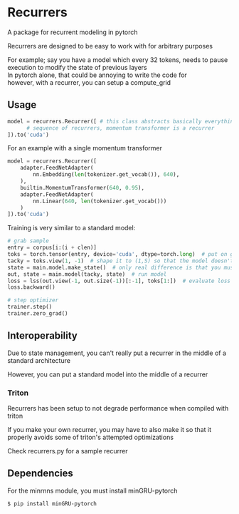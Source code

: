 # Recurrers

A package for recurrent modeling in pytorch

Recurrers are designed to be easy to work with for arbitrary purposes

For example; say you have a model which every 32 tokens, needs to pause execution to modify the state of previous layers<br>
In pytorch alone, that could be annoying to write the code for<br>
however, with a recurrer, you can setup a compute_grid

## Usage
```py
model = recurrers.Recurrer([ # this class abstracts basically everything about recurrence away
      # sequence of recurrers, momentum transformer is a recurrer
]).to('cuda')
```
For an example with a single momentum transformer
```py
model = recurrers.Recurrer([
    adapter.FeedNetAdapter(
        nn.Embedding(len(tokenizer.get_vocab()), 640),
    ),
    builtin.MomentumTransformer(640, 0.95),
    adapter.FeedNetAdapter(
        nn.Linear(640, len(tokenizer.get_vocab()))
    )
]).to('cuda')
```

Training is very similar to a standard model:
```py
# grab sample
entry = corpus[i:(i + clen)]
toks = torch.tensor(entry, device='cuda', dtype=torch.long)  # put on gpu
tacky = toks.view(1, -1)  # shape it to (1,S) so that the model doesn't throw an error
state = main.model.make_state()  # only real difference is that you must create a state, ideally every step
out, state = main.model(tacky, state)  # run model
loss = lss(out.view(-1, out.size(-1))[:-1], toks[1:])  # evaluate loss
loss.backward()

# step optimizer
trainer.step()
trainer.zero_grad()
```

## Interoperability
Due to state management, you can't really put a recurrer in the middle of a standard architecture

However, you can put a standard model into the middle of a recurrer

### Triton
Recurrers has been setup to not degrade performance when compiled with triton

If you make your own recurrer, you may have to also make it so that it properly avoids some of triton's attempted optimizations

Check recurrers.py for a sample recurrer

## Dependencies

For the minrnns module, you must install minGRU-pytorch
```shell
$ pip install minGRU-pytorch
```
